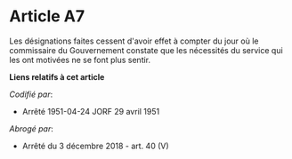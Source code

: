 # Article A7

Les désignations faites cessent d'avoir effet à compter du jour où le commissaire du Gouvernement constate que les nécessités
du service qui les ont motivées ne se font plus sentir.

**Liens relatifs à cet article**

_Codifié par_:

  - Arrêté 1951-04-24 JORF 29 avril 1951

_Abrogé par_:

  - Arrêté du 3 décembre 2018 - art. 40 (V)
